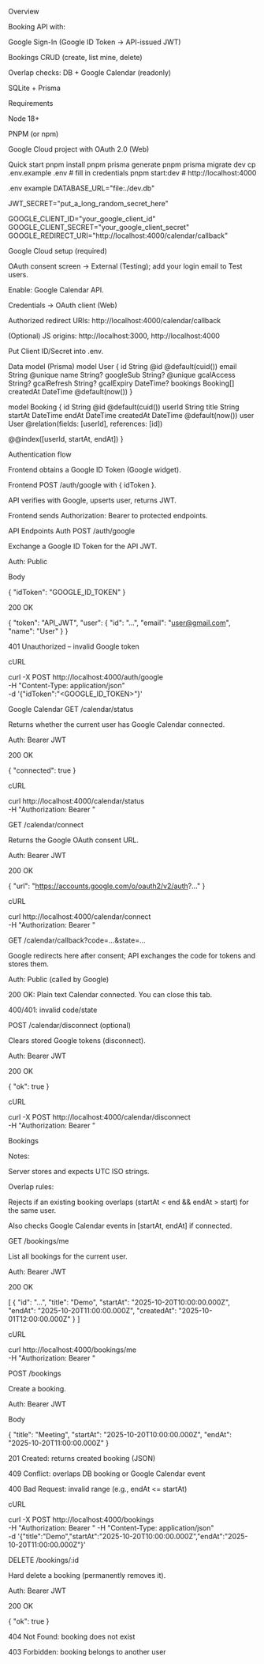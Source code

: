 Overview

Booking API with:

Google Sign-In (Google ID Token → API-issued JWT)

Bookings CRUD (create, list mine, delete)

Overlap checks: DB + Google Calendar (readonly)

SQLite + Prisma

Requirements

Node 18+

PNPM (or npm)

Google Cloud project with OAuth 2.0 (Web)

Quick start
pnpm install
pnpm prisma generate
pnpm prisma migrate dev
cp .env.example .env   # fill in credentials
pnpm start:dev         # http://localhost:4000

.env example
DATABASE_URL="file:./dev.db"

JWT_SECRET="put_a_long_random_secret_here"

GOOGLE_CLIENT_ID="your_google_client_id"
GOOGLE_CLIENT_SECRET="your_google_client_secret"
GOOGLE_REDIRECT_URI="http://localhost:4000/calendar/callback"

Google Cloud setup (required)

OAuth consent screen → External (Testing); add your login email to Test users.

Enable: Google Calendar API.

Credentials → OAuth client (Web)

Authorized redirect URIs: http://localhost:4000/calendar/callback

(Optional) JS origins: http://localhost:3000, http://localhost:4000

Put Client ID/Secret into .env.

Data model (Prisma)
model User {
  id           String    @id @default(cuid())
  email        String    @unique
  name         String?
  googleSub    String?   @unique
  gcalAccess   String?
  gcalRefresh  String?
  gcalExpiry   DateTime?
  bookings     Booking[]
  createdAt    DateTime  @default(now())
}

model Booking {
  id        String   @id @default(cuid())
  userId    String
  title     String
  startAt   DateTime
  endAt     DateTime
  createdAt DateTime @default(now())
  user      User     @relation(fields: [userId], references: [id])

  @@index([userId, startAt, endAt])
}

Authentication flow

Frontend obtains a Google ID Token (Google widget).

Frontend POST /auth/google with { idToken }.

API verifies with Google, upserts user, returns JWT.

Frontend sends Authorization: Bearer <JWT> to protected endpoints.

API Endpoints
Auth
POST /auth/google

Exchange a Google ID Token for the API JWT.

Auth: Public

Body

{ "idToken": "GOOGLE_ID_TOKEN" }


200 OK

{
  "token": "API_JWT",
  "user": { "id": "…", "email": "user@gmail.com", "name": "User" }
}


401 Unauthorized – invalid Google token

cURL

curl -X POST http://localhost:4000/auth/google \
  -H "Content-Type: application/json" \
  -d '{"idToken":"<GOOGLE_ID_TOKEN>"}'

Google Calendar
GET /calendar/status

Returns whether the current user has Google Calendar connected.

Auth: Bearer JWT

200 OK

{ "connected": true }


cURL

curl http://localhost:4000/calendar/status \
  -H "Authorization: Bearer <JWT>"

GET /calendar/connect

Returns the Google OAuth consent URL.

Auth: Bearer JWT

200 OK

{ "url": "https://accounts.google.com/o/oauth2/v2/auth?..." }


cURL

curl http://localhost:4000/calendar/connect \
  -H "Authorization: Bearer <JWT>"

GET /calendar/callback?code=...&state=...

Google redirects here after consent; API exchanges the code for tokens and stores them.

Auth: Public (called by Google)

200 OK: Plain text Calendar connected. You can close this tab.

400/401: invalid code/state

POST /calendar/disconnect (optional)

Clears stored Google tokens (disconnect).

Auth: Bearer JWT

200 OK

{ "ok": true }


cURL

curl -X POST http://localhost:4000/calendar/disconnect \
  -H "Authorization: Bearer <JWT>"

Bookings

Notes:

Server stores and expects UTC ISO strings.

Overlap rules:

Rejects if an existing booking overlaps (startAt < end && endAt > start) for the same user.

Also checks Google Calendar events in [startAt, endAt] if connected.

GET /bookings/me

List all bookings for the current user.

Auth: Bearer JWT

200 OK

[
  {
    "id": "…",
    "title": "Demo",
    "startAt": "2025-10-20T10:00:00.000Z",
    "endAt":   "2025-10-20T11:00:00.000Z",
    "createdAt": "2025-10-01T12:00:00.000Z"
  }
]


cURL

curl http://localhost:4000/bookings/me \
  -H "Authorization: Bearer <JWT>"

POST /bookings

Create a booking.

Auth: Bearer JWT

Body

{
  "title": "Meeting",
  "startAt": "2025-10-20T10:00:00.000Z",
  "endAt":   "2025-10-20T11:00:00.000Z"
}


201 Created: returns created booking (JSON)

409 Conflict: overlaps DB booking or Google Calendar event

400 Bad Request: invalid range (e.g., endAt <= startAt)

cURL

curl -X POST http://localhost:4000/bookings \
  -H "Authorization: Bearer <JWT>" -H "Content-Type: application/json" \
  -d '{"title":"Demo","startAt":"2025-10-20T10:00:00.000Z","endAt":"2025-10-20T11:00:00.000Z"}'

DELETE /bookings/:id

Hard delete a booking (permanently removes it).

Auth: Bearer JWT

200 OK

{ "ok": true }


404 Not Found: booking does not exist

403 Forbidden: booking belongs to another user